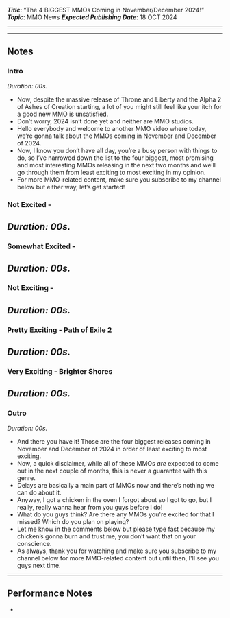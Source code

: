 ***Title***: “The 4 BIGGEST MMOs Coming in November/December 2024!”
***Topic***: MMO News
***Expected Publishing Date***: 18 OCT 2024

----



-----
## Notes

### Intro
*Duration: 00s.* 
- Now, despite the massive release of Throne and Liberty and the Alpha 2 of Ashes of Creation starting, a lot of you might still feel like your itch for a good new MMO is unsatisfied. 
- Don’t worry, 2024 isn’t done yet and neither are MMO studios.
- Hello everybody and welcome to another MMO video where today, we’re gonna talk about the MMOs coming in November and December of 2024.
- Now, I know you don’t have all day, you’re a busy person with things to do, so I’ve narrowed down the list to the four biggest, most promising and most interesting MMOs releasing in the next two months and we’ll go through them from least exciting to most exciting in my opinion.
- For more MMO-related content, make sure you subscribe to my channel below but either way, let’s get started!

### Not Excited - 
*Duration: 00s.* 
- 
### Somewhat Excited - 
*Duration: 00s.* 
- 
### Not Exciting - 
*Duration: 00s.* 
- 
### Pretty Exciting - Path of Exile 2
*Duration: 00s.* 
- 
### Very Exciting - Brighter Shores
*Duration: 00s.* 
- 
### Outro
*Duration: 00s.* 
- And there you have it! Those are the four biggest releases coming in November and December of 2024 in order of least exciting to most exciting.
- Now, a quick disclaimer, while all of these MMOs *are* expected to come out in the next couple of months, this is never a guarantee with this genre. 
- Delays are basically a main part of MMOs now and there’s nothing we can do about it.
- Anyway, I got a chicken in the oven I forgot about so I got to go, but I really, really wanna hear from you guys before I do!
- What do you guys think? Are there any MMOs you're excited for that I missed? Which do you plan on playing?
- Let me know in the comments below but please type fast because my chicken’s gonna burn and trust me, you don’t want that on your conscience.
- As always, thank you for watching and make sure you subscribe to my channel below for more MMO-related content but until then, I'll see you guys next time. 

---
## Performance Notes
- 